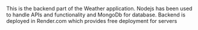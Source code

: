 This is the backend part of the Weather application. Nodejs has been used to handle APIs and functionality and MongoDb for database.
Backend is deployed in Render.com which provides free deployment for servers 
